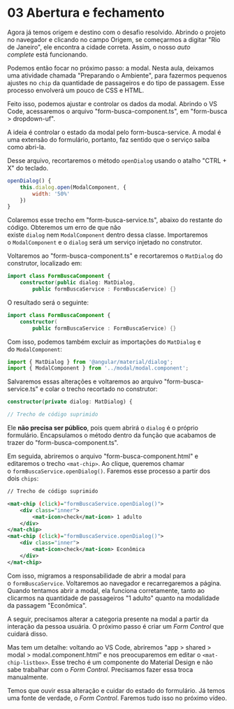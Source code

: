 # 03 Abertura e fechamento

Agora já temos origem e destino com o desafio resolvido. Abrindo o projeto no navegador e clicando no campo Origem, se começarmos a digitar "Rio de Janeiro", ele encontra a cidade correta. Assim, o nosso _auto complete_ está funcionando.

Podemos então focar no próximo passo: a modal. Nesta aula, deixamos uma atividade chamada "Preparando o Ambiente", para fazermos pequenos ajustes no `chip` da quantidade de passageiros e do tipo de passagem. Esse processo envolverá um pouco de CSS e HTML.

Feito isso, podemos ajustar e controlar os dados da modal. Abrindo o VS Code, acessaremos o arquivo "form-busca-component.ts", em "form-busca > dropdown-uf".

A ideia é controlar o estado da modal pelo form-busca-service. A modal é uma extensão do formulário, portanto, faz sentido que o serviço saiba como abri-la.

Desse arquivo, recortaremos o método `openDialog` usando o atalho "CTRL + X" do teclado.

```javascript
openDialog() {
    this.dialog.open(ModalComponent, {
        width: '50%'
    })
}
```

Colaremos esse trecho em "form-busca-service.ts", abaixo do restante do código. Obteremos um erro de que não existe `dialog` nem `ModalComponent` dentro dessa classe. Importaremos o `ModalComponent` e o `dialog` será um serviço injetado no construtor.

Voltaremos ao "form-busca-component.ts" e recortaremos o `MatDialog` do construtor, localizado em:

```kotlin
import class FormBuscaComponent {
    constructor(public dialog: MatDialog,
        public formBuscaService : FormBuscaService) {}
```

O resultado será o seguinte:

```kotlin
import class FormBuscaComponent {
    constructor(
        public formBuscaService : FormBuscaService) {}
```

Com isso, podemos também excluir as importações do `MatDialog` e do `ModalComponent`:

```javascript
import { MatDialog } from '@angular/material/dialog';
import { ModalComponent } from '../modal/modal.component';
```

Salvaremos essas alterações e voltaremos ao arquivo "form-busca-service.ts" e colar o trecho recortado no construtor:

```typescript
constructor(private dialog: MatDialog) {

// Trecho de código suprimido
```

Ele **não precisa ser público**, pois quem abrirá o `dialog` é o próprio formulário. Encapsulamos o método dentro da função que acabamos de trazer do "form-busca-component.ts".

Em seguida, abriremos o arquivo "form-busca-component.html" e editaremos o trecho `<mat-chip>`. Ao clique, queremos chamar o `formBuscaService.openDialog()`. Faremos esse processo a partir dos dois `chips`:

```xml
// Trecho de código suprimido

<mat-chip (click)="formBuscaService.openDialog()">
    <div class="inner">
        <mat-icon>check</mat-icon> 1 adulto
    </div>
</mat-chip>
<mat-chip (click)="formBuscaService.openDialog()">
    <div class="inner">
        <mat-icon>check</mat-icon> Econômica
    </div>
</mat-chip>
```

Com isso, migramos a responsabilidade de abrir a modal para o `formBuscaService`. Voltaremos ao navegador e recarregaremos a página. Quando tentamos abrir a modal, ela funciona corretamente, tanto ao clicarmos na quantidade de passageiros "1 adulto" quanto na modalidade da passagem "Econômica".

A seguir, precisamos alterar a categoria presente na modal a partir da interação da pessoa usuária. O próximo passo é criar um _Form Control_ que cuidará disso.

Mas tem um detalhe: voltando ao VS Code, abriremos "app > shared > modal > modal.component.html" e nos preocuparemos em editar o `<mat-chip-listbox>`. Esse trecho é um componente do Material Design e não sabe trabalhar com o _Form Control_. Precisamos fazer essa troca manualmente.

Temos que ouvir essa alteração e cuidar do estado do formulário. Já temos uma fonte de verdade, o _Form Control_. Faremos tudo isso no próximo vídeo.
